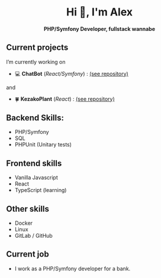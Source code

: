 <h1 align="center">Hi 👋, I'm Alex</h1>
<h4 align="center">PHP/Symfony Developer, fullstack wannabe</h4>

## Current projects

I’m currently working on 

- :computer: **ChatBot** (_React/Symfony_) : [(see repository)](https://github.com/AlexARNcode/ChatBot)

and

- 🍀 **KezakoPlant** (_React_) : [(see repository)](https://github.com/AlexARNcode/kezako-plant-react)

## Backend Skills:
- PHP/Symfony
- SQL
- PHPUnit (Unitary tests)

## Frontend skills 
- Vanilla Javascript
- React
- TypeScript (learning)

## Other skills
- Docker
- Linux
- GitLab / GitHub

## Current job
- I work as a PHP/Symfony developer for a bank.

